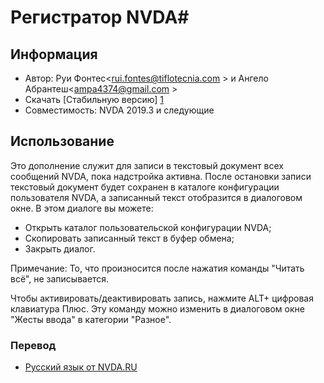 # Регистратор NVDA#

## Информация
* Автор: Руи Фонтес<rui.fontes@tiflotecnia.com > и Ангело Абрантеш<ampa4374@gmail.com >
* Скачать [Стабильную версию] [1]
* Совместимость: NVDA 2019.3 и следующие

## Использование
Это дополнение служит для записи в текстовый документ всех сообщений NVDA, пока надстройка активна.
После остановки записи текстовый документ будет сохранен в каталоге конфигурации пользователя NVDA, а записанный текст отобразится в диалоговом окне.
В этом диалоге вы можете:
* Открыть каталог пользовательской конфигурации NVDA;
* Скопировать записанный текст в буфер обмена;
* Закрыть диалог.

Примечание: То, что произносится после нажатия команды "Читать всё", не записывается.

Чтобы активировать/деактивировать запись, нажмите ALT+ цифровая клавиатура Плюс.
Эту команду можно изменить в 
диалоговом окне "Жесты ввода" в категории "Разное".


### Перевод

* [Русский язык от NVDA.RU](https://nvda.ru)


[1]: https://github.com/ruifontes/NVDARecorder/releases/download/2023.09.18/NVDARecorder-2023.09.18.nvda-addon
